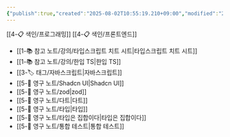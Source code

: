 ```yaml
---
{"publish":true,"created":"2025-08-02T10:55:19.210+09:00","modified":"2025-08-06T12:41:11.446+09:00","cssclasses":""}
---
```


[[4-📋 색인/프로그래밍]]
[[4-📋 색인/프론트엔드]]
- [[1-📚 참고 노트/강의/타입스크립트 치트 시트\|타입스크립트 치트 시트]]
- [[1-📚 참고 노트/강의/한입 TS\|한입 TS]]
- [[3-🏷️ 태그/자바스크립트\|자바스크립트]]
- [[5-💎 영구 노트/Shadcn UI\|Shadcn UI]]
- [[5-💎 영구 노트/zod\|zod]]
- [[5-💎 영구 노트/다트\|다트]]
- [[5-💎 영구 노트/타입\|타입]]
- [[5-💎 영구 노트/타입은 집합이다\|타입은 집합이다]]
- [[5-💎 영구 노트/통합 테스트\|통합 테스트]]
